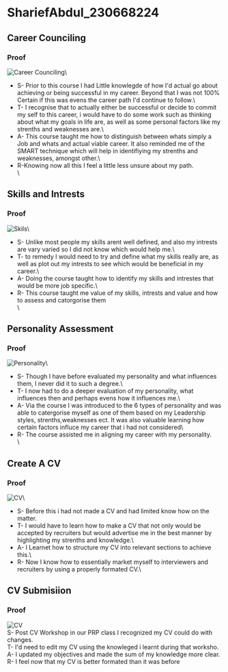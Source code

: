 # ShariefAbdul_230668224
## Career Counciling
### Proof 
![Career Counciling](https://github.com/user-attachments/assets/2bf872f1-1d0d-4bf2-8f5d-adc7f43b58cc)\
+ S- Prior to this course I had Little knowlegde of how I'd actual go about achieving or being successful in my career. Beyond that I was not 100% Certain if this was evens the career path I'd continue to follow.\
+ T- I recognise that to actually either be successful or decide to commit my self to this career, i would have to do some work such as thinking about what my goals in life are, as well as some personal factors like my strenths
   and weaknesses are.\
+ A- This course taught me how to distinguish between whats simply a Job and whats and actual viable career. It also reminded me of the SMART technique which will help in identifiying my strenths and weaknesses, amongst other.\
+ R-Knowing now all this I feel a little less unsure about my path.\
\

## Skills and Intrests
### Proof
![Skils](https://github.com/user-attachments/assets/66554de0-d9e3-4390-972e-a904814cf67c)\
+ S- Unlike most people my skills arent well defined, and also my intrests are vary varied so I did not know which would help me.\
+ T- to remedy I would need to try and define what my skills really are, as well as plot out my intrests to see which would be beneficial in my career.\
+ A- Doing the course taught how to identify my skills and intrestes that would be more job specific.\
+ R- This course taught me value of my skills, intrests and value and how to assess and catorgorise them\
\

## Personality Assessment
### Proof
![Personality](https://github.com/user-attachments/assets/2c1371cb-737a-49e1-930b-f661e8f79d47)\
+ S- Though I have before evaluated my personality and what influences them, I never did it to such a degree.\
+ T- I now had to do a deeper evaluation of my personality, what influences then and perhaps evens how it influences me.\
+ A- Via the course I was introduced to the 6 types of personality and was able to catergorise myself as one of them based on my Leadership styles, strenths,weaknesses ect. It was also valuable learning how certain factors 
   influce my career that i had not considered\
+ R- The course assisted me in aligning my career with my personality.\
\

## Create A CV
### Proof
![CV](https://github.com/user-attachments/assets/11bbb099-3ce0-4c97-9397-92881e4c87ac)\
+ S- Before this i had not made a CV and had limited know how on the matter.
+ T- I would have to learn how to make a CV that not only would be accepted by recruiters but would advertise me in the best manner by highlighting my strenths and knowledge.\
+ A- I Learnet how to structure my CV into relevant sections to achieve this.\
+ R- Now I know how to essentially market myself to interviewers and recruiters by using a properly formated CV.\


## CV Submisiion
### Proof
![CV](https://github.com/user-attachments/assets/85519bd7-149c-4906-aae5-495de16fd264)\
S- Post CV Workshop in our PRP class I recognized my CV could do with changes.\
T- I'd need to edit my CV using the knowleged i learnt during that worksho.\
A- I updated my objectives and made the sum of my knowledge more clear. \
R- I feel now that my CV is better formated than it was before






